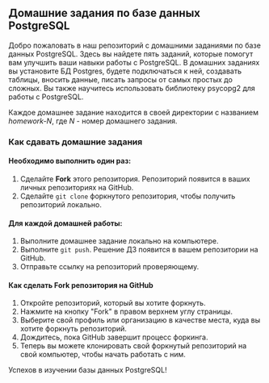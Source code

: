 ## Домашние задания по базе данных PostgreSQL

Добро пожаловать в наш репозиторий с домашними заданиями по базе данных 
PostgreSQL. 
Здесь вы найдете пять заданий, которые помогут вам улучшить ваши навыки работы 
с PostgreSQL. 
В домашних заданиях вы установите БД Postgres, будете подключаться к ней, 
создавать таблицы, вносить данные, 
писать запросы от самых простых до сложных. Вы также научитесь использовать 
библиотеку psycopg2 для работы с PostgreSQL.

Каждое домашнее задание находится в своей директории с названием _homework-N_, 
где _N_ - номер домашнего задания. 


### Как сдавать домашние задания

#### Необходимо выполнить один раз:

1. Сделайте __Fork__ этого репозитория. Репозиторий появится в ваших личных 
   репозиториях на GitHub.
2. Сделайте `git clone` форкнутого репозитория, чтобы получить репозиторий 
   локально.

#### Для каждой домашней работы:

1. Выполните домашнее задание локально на компьютере.
2. Выполните `git push`. Решение ДЗ появится в вашем репозитории на GitHub.
3. Отправьте ссылку на репозиторий проверяющему.

#### Как сделать Fork репозитория на GitHub

1. Откройте репозиторий, который вы хотите форкнуть.
2. Нажмите на кнопку "Fork" в правом верхнем углу страницы.
3. Выберите свой профиль или организацию в качестве места, куда вы хотите 
   форкнуть репозиторий.
4. Дождитесь, пока GitHub завершит процесс форкинга.
5. Теперь вы можете клонировать свой форкнутый репозиторий на свой компьютер, 
   чтобы начать работать с ним.

Успехов в изучении базы данных PostgreSQL!
